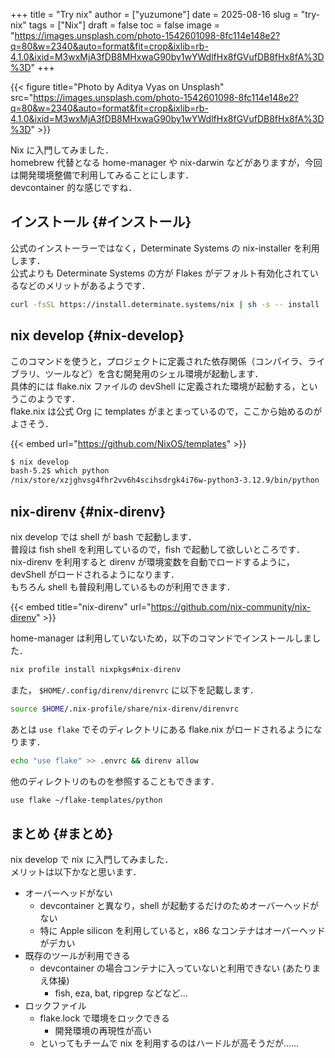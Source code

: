 +++
title = "Try nix"
author = ["yuzumone"]
date = 2025-08-16
slug = "try-nix"
tags = ["Nix"]
draft = false
toc = false
image = "https://images.unsplash.com/photo-1542601098-8fc114e148e2?q=80&w=2340&auto=format&fit=crop&ixlib=rb-4.1.0&ixid=M3wxMjA3fDB8MHxwaG90by1wYWdlfHx8fGVufDB8fHx8fA%3D%3D"
+++

{{< figure title="Photo by Aditya Vyas on Unsplash" src="https://images.unsplash.com/photo-1542601098-8fc114e148e2?q=80&w=2340&auto=format&fit=crop&ixlib=rb-4.1.0&ixid=M3wxMjA3fDB8MHxwaG90by1wYWdlfHx8fGVufDB8fHx8fA%3D%3D" >}}

Nix に入門してみました． <br/>
homebrew 代替となる home-manager や nix-darwin などがありますが，今回は開発環境整備で利用してみることにします． <br/>
devcontainer 的な感じですね． <br/>


## インストール {#インストール}

公式のインストーラーではなく，Determinate Systems の nix-installer を利用します． <br/>
公式よりも Determinate Systems の方が Flakes がデフォルト有効化されているなどのメリットがあるようです． <br/>

```bash
curl -fsSL https://install.determinate.systems/nix | sh -s -- install
```


## nix develop {#nix-develop}

このコマンドを使うと，プロジェクトに定義された依存関係（コンパイラ、ライブラリ、ツールなど）を含む開発用のシェル環境が起動します． <br/>
具体的には flake.nix ファイルの devShell に定義された環境が起動する，というこのようです． <br/>
flake.nix は公式 Org に templates がまとまっているので，ここから始めるのがよさそう． <br/>

{{< embed url="https://github.com/NixOS/templates" >}}

```bash
$ nix develop
bash-5.2$ which python
/nix/store/xzjghvsg4fhr2vv6h4scihsdrgk4i76w-python3-3.12.9/bin/python
```


## nix-direnv {#nix-direnv}

nix develop では shell が bash で起動します． <br/>
普段は fish shell を利用しているので，fish で起動して欲しいところです． <br/>
nix-direnv を利用すると direnv が環境変数を自動でロードするように，devShell がロードされるようになります． <br/>
もちろん shell も普段利用しているものが利用できます． <br/>

{{< embed title="nix-direnv" url="https://github.com/nix-community/nix-direnv" >}}

home-manager は利用していないため，以下のコマンドでインストールしました． <br/>

```bash
nix profile install nixpkgs#nix-direnv
```

また， `$HOME/.config/direnv/direnvrc` に以下を記載します． <br/>

```bash
source $HOME/.nix-profile/share/nix-direnv/direnvrc
```

あとは `use flake` でそのディレクトリにある flake.nix がロードされるようになります． <br/>

```bash
echo "use flake" >> .envrc && direnv allow
```

他のディレクトリのものを参照することもできます． <br/>

```bash
use flake ~/flake-templates/python
```


## まとめ {#まとめ}

nix develop で nix に入門してみました． <br/>
メリットは以下かなと思います． <br/>

-   オーバーヘッドがない <br/>
    -   devcontainer と異なり，shell が起動するだけのためオーバーヘッドがない <br/>
    -   特に Apple silicon を利用していると，x86 なコンテナはオーバーヘッドがデカい <br/>
-   既存のツールが利用できる <br/>
    -   devcontainer の場合コンテナに入っていないと利用できない (あたりまえ体操) <br/>
        -   fish, eza, bat, ripgrep などなど... <br/>
-   ロックファイル <br/>
    -   flake.lock で環境をロックできる <br/>
        -   開発環境の再現性が高い <br/>
    -   といってもチームで nix を利用するのはハードルが高そうだが…… <br/>

